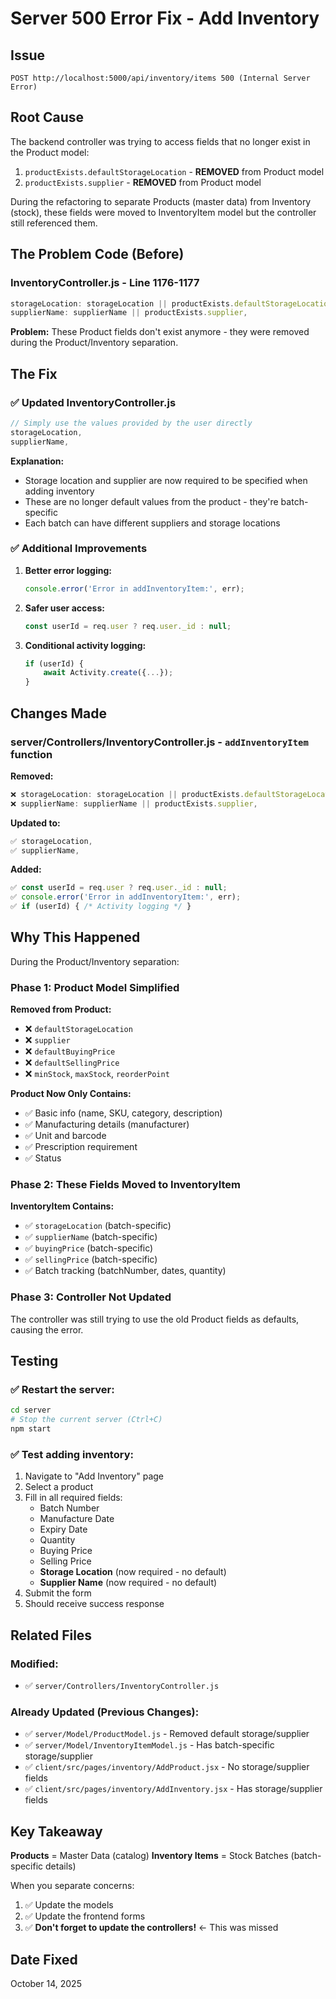 # Server 500 Error Fix - Add Inventory

## Issue
`POST http://localhost:5000/api/inventory/items 500 (Internal Server Error)`

## Root Cause
The backend controller was trying to access fields that no longer exist in the Product model:
1. `productExists.defaultStorageLocation` - **REMOVED** from Product model
2. `productExists.supplier` - **REMOVED** from Product model

During the refactoring to separate Products (master data) from Inventory (stock), these fields were moved to InventoryItem model but the controller still referenced them.

## The Problem Code (Before)

### InventoryController.js - Line 1176-1177
```javascript
storageLocation: storageLocation || productExists.defaultStorageLocation, // ❌ Error!
supplierName: supplierName || productExists.supplier,                     // ❌ Error!
```

**Problem:** These Product fields don't exist anymore - they were removed during the Product/Inventory separation.

## The Fix

### ✅ Updated InventoryController.js
```javascript
// Simply use the values provided by the user directly
storageLocation,
supplierName,
```

**Explanation:** 
- Storage location and supplier are now required to be specified when adding inventory
- These are no longer default values from the product - they're batch-specific
- Each batch can have different suppliers and storage locations

### ✅ Additional Improvements
1. **Better error logging:**
   ```javascript
   console.error('Error in addInventoryItem:', err);
   ```

2. **Safer user access:**
   ```javascript
   const userId = req.user ? req.user._id : null;
   ```

3. **Conditional activity logging:**
   ```javascript
   if (userId) {
       await Activity.create({...});
   }
   ```

## Changes Made

### server/Controllers/InventoryController.js - `addInventoryItem` function

**Removed:**
```javascript
❌ storageLocation: storageLocation || productExists.defaultStorageLocation,
❌ supplierName: supplierName || productExists.supplier,
```

**Updated to:**
```javascript
✅ storageLocation,
✅ supplierName,
```

**Added:**
```javascript
✅ const userId = req.user ? req.user._id : null;
✅ console.error('Error in addInventoryItem:', err);
✅ if (userId) { /* Activity logging */ }
```

## Why This Happened

During the Product/Inventory separation:

### Phase 1: Product Model Simplified
**Removed from Product:**
- ❌ `defaultStorageLocation`
- ❌ `supplier`
- ❌ `defaultBuyingPrice`
- ❌ `defaultSellingPrice`
- ❌ `minStock`, `maxStock`, `reorderPoint`

**Product Now Only Contains:**
- ✅ Basic info (name, SKU, category, description)
- ✅ Manufacturing details (manufacturer)
- ✅ Unit and barcode
- ✅ Prescription requirement
- ✅ Status

### Phase 2: These Fields Moved to InventoryItem
**InventoryItem Contains:**
- ✅ `storageLocation` (batch-specific)
- ✅ `supplierName` (batch-specific)
- ✅ `buyingPrice` (batch-specific)
- ✅ `sellingPrice` (batch-specific)
- ✅ Batch tracking (batchNumber, dates, quantity)

### Phase 3: Controller Not Updated
The controller was still trying to use the old Product fields as defaults, causing the error.

## Testing

### ✅ Restart the server:
```bash
cd server
# Stop the current server (Ctrl+C)
npm start
```

### ✅ Test adding inventory:
1. Navigate to "Add Inventory" page
2. Select a product
3. Fill in all required fields:
   - Batch Number
   - Manufacture Date
   - Expiry Date
   - Quantity
   - Buying Price
   - Selling Price
   - **Storage Location** (now required - no default)
   - **Supplier Name** (now required - no default)
4. Submit the form
5. Should receive success response

## Related Files

### Modified:
- ✅ `server/Controllers/InventoryController.js`

### Already Updated (Previous Changes):
- ✅ `server/Model/ProductModel.js` - Removed default storage/supplier
- ✅ `server/Model/InventoryItemModel.js` - Has batch-specific storage/supplier
- ✅ `client/src/pages/inventory/AddProduct.jsx` - No storage/supplier fields
- ✅ `client/src/pages/inventory/AddInventory.jsx` - Has storage/supplier fields

## Key Takeaway

**Products** = Master Data (catalog)
**Inventory Items** = Stock Batches (batch-specific details)

When you separate concerns:
1. ✅ Update the models
2. ✅ Update the frontend forms
3. ✅ **Don't forget to update the controllers!** ← This was missed

## Date Fixed
October 14, 2025
